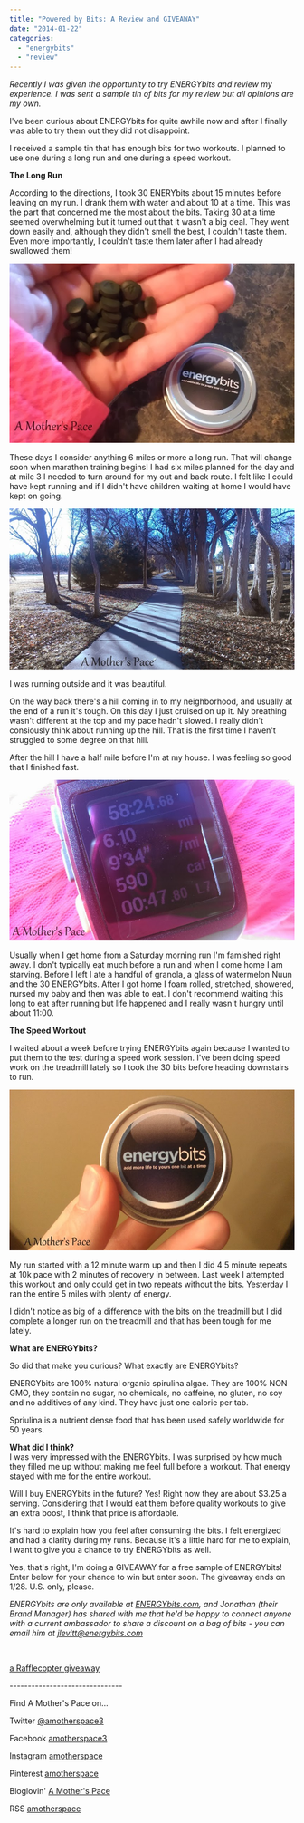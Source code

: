```yaml
---
title: "Powered by Bits: A Review and GIVEAWAY"
date: "2014-01-22"
categories: 
  - "energybits"
  - "review"
---
```


_Recently I was given the opportunity to try ENERGYbits and review my experience. I was sent a sample tin of bits for my review but all opinions are my own._

  
I've been curious about ENERGYbits for quite awhile now and after I finally was able to try them out they did not disappoint.   
  
I received a sample tin that has enough bits for two workouts. I planned to use one during a long run and one during a speed workout.  
  
**The Long Run**  
  
According to the directions, I took 30 ENERYbits about 15 minutes before leaving on my run. I drank them with water and about 10 at a time. This was the part that concerned me the most about the bits. Taking 30 at a time seemed overwhelming but it turned out that it wasn't a big deal. They went down easily and, although they didn't smell the best, I couldn't taste them. Even more importantly, I couldn't taste them later after I had already swallowed them!  
  
  

[![Powered by Bits: A Review and GIVEAWAY | A Mother's Pace](images/IMAG4068.jpg "Powered by Bits: A Review and GIVEAWAY | A Mother's Pace")](http://amotherspace.net/wp-content/uploads/2014/01/IMAG4068.jpg)

  
These days I consider anything 6 miles or more a long run. That will change soon when marathon training begins! I had six miles planned for the day and at mile 3 I needed to turn around for my out and back route. I felt like I could have kept running and if I didn't have children waiting at home I would have kept on going.  
  
  

[![Powered by Bits: A Review and GIVEAWAY | A Mother's Pace](images/IMAG4070.jpg "Powered by Bits: A Review and GIVEAWAY | A Mother's Pace")](http://amotherspace.net/wp-content/uploads/2014/01/IMAG4070.jpg)

  
I was running outside and it was beautiful.   
  
On the way back there's a hill coming in to my neighborhood, and usually at the end of a run it's tough. On this day I just cruised on up it. My breathing wasn't different at the top and my pace hadn't slowed. I really didn't consiously think about running up the hill. That is the first time I haven't struggled to some degree on that hill.  
  
After the hill I have a half mile before I'm at my house. I was feeling so good that I finished fast.  
  
  

[![Powered by Bits: A Review and GIVEAWAY | A Mother's Pace](images/IMAG4073.jpg "Powered by Bits: A Review and GIVEAWAY | A Mother's Pace")](http://amotherspace.net/wp-content/uploads/2014/01/IMAG4073.jpg)

  
Usually when I get home from a Saturday morning run I'm famished right away. I don't typically eat much before a run and when I come home I am starving. Before I left I ate a handful of granola, a glass of watermelon Nuun and the 30 ENERGYbits. After I got home I foam rolled, stretched, showered, nursed my baby and then was able to eat. I don't recommend waiting this long to eat after running but life happened and I really wasn't hungry until about 11:00. 
  
**The Speed Workout**  
  
I waited about a week before trying ENERGYbits again because I wanted to put them to the test during a speed work session. I've been doing speed work on the treadmill lately so I took the 30 bits before heading downstairs to run.  
  
  

[![Powered by Bits: A Review and GIVEAWAY | A Mother's Pace](images/IMAG4180.jpg "Powered by Bits: A Review and GIVEAWAY | A Mother's Pace")](http://amotherspace.net/wp-content/uploads/2014/01/IMAG4180.jpg)

  
My run started with a 12 minute warm up and then I did 4 5 minute repeats at 10k pace with 2 minutes of recovery in between. Last week I attempted this workout and only could get in two repeats without the bits. Yesterday I ran the entire 5 miles with plenty of energy.  
  
I didn't notice as big of a difference with the bits on the treadmill but I did complete a longer run on the treadmill and that has been tough for me lately.  
  
**What are ENERGYbits?**  
  
So did that make you curious? What exactly are ENERGYbits?   
  
ENERGYbits are 100% natural organic spirulina algae. They are 100% NON GMO, they contain no sugar, no chemicals, no caffeine, no gluten, no soy and no additives of any kind. They have just one calorie per tab.  
  
Spriulina is a nutrient dense food that has been used safely worldwide for 50 years.  
  
**What did I think?**  
I was very impressed with the ENERGYbits. I was surprised by how much they filled me up without making me feel full before a workout. That energy stayed with me for the entire workout.   
  
Will I buy ENERGYbits in the future? Yes! Right now they are about $3.25 a serving. Considering that I would eat them before quality workouts to give an extra boost, I think that price is affordable.  
  
It's hard to explain how you feel after consuming the bits. I felt energized and had a clarity during my runs. Because it's a little hard for me to explain, I want to give you a chance to try ENERGYbits as well.   
  
Yes, that's right, I'm doing a GIVEAWAY for a free sample of ENERGYbits! Enter below for your chance to win but enter soon. The giveaway ends on 1/28. U.S. only, please.  
  
  

_ENERGYbits are only available at [ENERGYbits.com](http://energybits.com/), and Jonathan (their Brand Manager) has shared with me that he'd be happy to connect anyone with a current ambassador to share a discount on a bag of bits - you can email him at [jlevitt@energybits.com](mailto:jlevitt@energybits.com)_

[  
](mailto:jlevitt@energybits.com)

  
  
[a Rafflecopter giveaway](http://www.rafflecopter.com/rafl/display/1b7f590/)  
  
  

\-------------------------------

  

Find A Mother's Pace on...  
  
Twitter [@amotherspace3](https://twitter.com/amotherspace3)  
  
Facebook [amotherspace3](http://facebook.com/amotherspace3)  
  
Instagram [amotherspace](http://instagram.com/amotherspace)  
  
Pinterest [amotherspace](http://pinterest.com/amotherspace/)  
  
Bloglovin' [A Mother's Pace](http://www.bloglovin.com/en/blog/6680087)  
  
RSS [amotherspace](http://feeds.feedburner.com/amotherspace)
